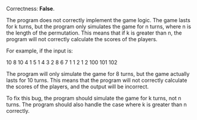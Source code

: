 Correctness: **False**.

The program does not correctly implement the game logic. The game lasts for k turns, but the program only simulates the game for n turns, where n is the length of the permutation. This means that if k is greater than n, the program will not correctly calculate the scores of the players.

For example, if the input is:

10
8 10 4 1
5 1 4 3 2 8 6 7
1 1 2 1 2 100 101 102

The program will only simulate the game for 8 turns, but the game actually lasts for 10 turns. This means that the program will not correctly calculate the scores of the players, and the output will be incorrect.

To fix this bug, the program should simulate the game for k turns, not n turns. The program should also handle the case where k is greater than n correctly.